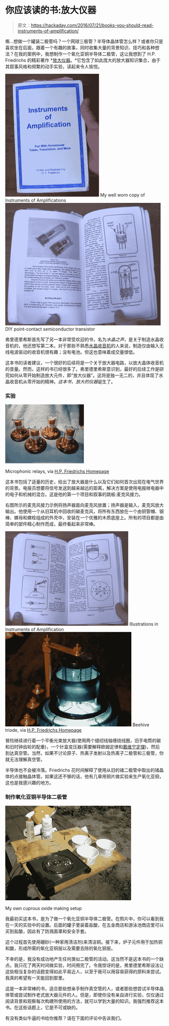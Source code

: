 # 你应该读的书:放大仪器

> 原文：<https://hackaday.com/2016/07/21/books-you-should-read-instruments-of-amplification/>

嘶…想做一个罐装二极管吗？一个网球三极管？半导体晶体管怎么样？或者你只是喜欢坐在后面，跟着一个有趣的故事，同时收集大量的背景知识、技巧和各种想法？在我的案例中，我想制作一个氧化亚铜半导体二极管，这让我想到了 H.P. Friedrichs 的精彩著作 *[放大仪器](http://www.hpfriedrichs.com/mybooks/ioa/bks-ioa.htm)。*它包含了如此庞大的放大器知识集合，由于其叙事风格和频繁的动手实验，读起来令人愉悦。

 [![My well worn copy of Instruments of Amplifications](img/14880c351050c3ad92433c15e6fe6388.png "My well worn copy of Instruments of Amplifications")](https://hackaday.com/2016/07/21/books-you-should-read-instruments-of-amplification/instruments_of_amplification_my_book_cover/) My well worn copy of Instruments of Amplifications [![DIY point-contact semiconductor transistor](img/de576fe76e8fb30593f4c0190ad466c8.png "DIY point-contact semiconductor transistor")](https://hackaday.com/2016/07/21/books-you-should-read-instruments-of-amplification/intruments_of_amplifications_photo_and_illustrations/) DIY point-contact semiconductor transistor

弗里德里希斯首先写了另一本非常受欢迎的书，名为*水晶之声*，是关于制造水晶收音机的，他还想写第二本。对于那些不熟悉[水晶收音机](http://hackaday.com/2016/04/07/getting-serious-about-crystal-radios/)的人来说，制造仅由输入无线电波驱动的收音机很有趣；没有电池。但这也意味着成交量很低。

这本书的读者建议，一个很好的后续将是一个关于放大器电路，以放大晶体收音机的音量。然而，这样的书已经很多了。弗里德里希斯意识到，最好的后续工作是研究如何从零开始制造放大元件，即“放大仪器”。这将是独一无二的，并且体现了水晶收音机从零开始的精神。*这本书，放大的仪器*诞生了。

### 实验

[![Microphonic relays](img/2e94c30be1cd27e7075b5296e6e62e49.png)](https://hackaday.com/wp-content/uploads/2016/07/microphonic_relays_brw2.jpg)

Microphonic relays, via [H.P. Friedrichs Homepage](http://www.hpfriedrichs.com/mybooks/ioa/bks-ioa-gallery1.htm)

这本书包括了适量的历史，给出了放大器是什么以及它们如何首次出现在电气世界的背景。电报员想要将信号发送到越来越远的距离，解决方案是使用电报继电器中的电子和机械的混合。这是他的第一个项目和叙事的跳板:麦克风接力。

右图所示的麦克风接力示例将扬声器面向麦克风放置；扬声器是输入，麦克风放大输出。他使用一个从旧耳机中回收的碳麦克风，将所有东西放在一个由铜管帽、钢棒、螺母和螺栓组成的外壳中，安装在一个优雅的木质底座上。所有的项目都是由简单的部件精心制作而成，最终看起来非常棒。

 [![Illustrations in Instruments of Amplification](img/54310a9dfa026f4921f257888f713ad9.png "Illustrations in Instruments of Amplification")](https://hackaday.com/2016/07/21/books-you-should-read-instruments-of-amplification/intruments_of_amplifications_illustrations/) Illustrations in Instruments of Amplification [![Beehive triode, via H.P. Friedrichs Homepage](img/dce0fb67b6374e85b0c5431fb0fbd151.png "Beehive triode, via H.P. Friedrichs Homepage")](https://hackaday.com/2016/07/21/books-you-should-read-instruments-of-amplification/beehive_triode_hive2/) Beehive triode, via [H.P. Friedrichs Homepage](http://www.hpfriedrichs.com/mybooks/ioa/bks-ioa-gallery2.htm)

冒险继续进行着一个平衡光束放大器(使用两个缝纫线轴缠绕线圈，旧手电筒的碳和旧时钟齿轮的配重)，一个针盒变压器(需要解释欧姆定律和[戴维宁定理](https://en.wikipedia.org/wiki/Th%C3%A9venin%27s_theorem))，然后到达真空管。当然，如果不讨论原子、热离子发射以及热离子二极管和三极管，你就无法理解真空管。

半导体也不会被冷落。Friedrichs 花时间解释了使用从旧的锗二极管中取出的锗晶体的点接触晶体管。如果这还不够的话，他有几章用铜片做实验来生产氧化亚铜，这也是我感兴趣的地方。

### 制作氧化亚铜半导体二极管

[![My own cuprous oxide making setup](img/778ef2441c24f6a1558958b5437e1898.png)](https://hackaday.com/wp-content/uploads/2016/07/2nd_cu2o_using_hcl_acid_attempt.jpg)

My own cuprous oxide making setup

我最初买这本书，是为了做一个氧化亚铜半导体二极管。在照片中，你可以看到我在一天的实验中的设置。后面的罐子里装着盐酸，在五金商店和游泳池商店里可以买到盐酸，因此有了防溅面罩和安全手套。

这个过程首先使用硼砂(一种家用清洁剂)来清洁铜。接下来，炉子元件用于加热铜和酸，形成所需的氧化亚铜层以及需要去除的氧化铜层。

不幸的是，我没有成功地产生任何类似二极管的活动。这当然不是这本书的一个缺点。我只花了两天时间做实验，时间用完了。令我惊讶的是，弗里德里希斯设法让这些相当复杂的话题变得如此平易近人，以至于我可以用容易获得的原料来尝试。我真的希望有一天能回到那里。

这是一本非常棒的书，适合那些想亲手制作真空管的人，或者那些想尝试半导体晶体管或尝试制作老式放大器元件的人。但是，即使你没有亲自进行实验，仅仅通过阅读背景和观察每次构建所使用的方法，就可以学到大量的知识。我强烈推荐这本书。在这些话题上，它是不可或缺的。

有没有类似牛逼的书给你推荐？请在下面的评论中告诉我们。